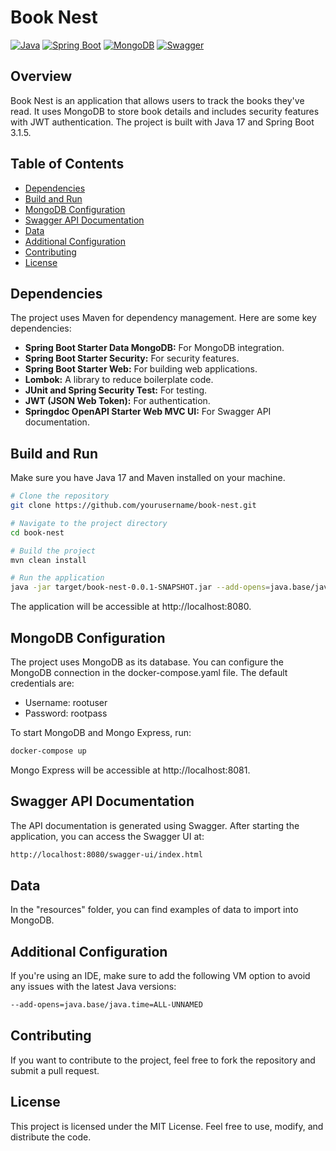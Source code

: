 # Book Nest

[![Java](https://img.shields.io/badge/Java-17-blue)](https://www.oracle.com/java/technologies/javase-downloads.html)
[![Spring Boot](https://img.shields.io/badge/Spring%20Boot-3.1.5-brightgreen)](https://spring.io/projects/spring-boot)
[![MongoDB](https://img.shields.io/badge/MongoDB-latest-brightgreen)](https://www.mongodb.com/)
[![Swagger](https://img.shields.io/badge/Swagger-2.2.0-orange)](https://springdoc.org/)

## Overview

Book Nest is an application that allows users to track the books they've read. It uses MongoDB to store book details and includes security features with JWT authentication. The project is built with Java 17 and Spring Boot 3.1.5.

## Table of Contents

- [Dependencies](#dependencies)
- [Build and Run](#build-and-run)
- [MongoDB Configuration](#mongodb-configuration)
- [Swagger API Documentation](#swagger-api-documentation)
- [Data](#data)
- [Additional Configuration](#additional-configuration)
- [Contributing](#contributing)
- [License](#license)

## Dependencies

The project uses Maven for dependency management. Here are some key dependencies:

- **Spring Boot Starter Data MongoDB:** For MongoDB integration.
- **Spring Boot Starter Security:** For security features.
- **Spring Boot Starter Web:** For building web applications.
- **Lombok:** A library to reduce boilerplate code.
- **JUnit and Spring Security Test:** For testing.
- **JWT (JSON Web Token):** For authentication.
- **Springdoc OpenAPI Starter Web MVC UI:** For Swagger API documentation.

## Build and Run

Make sure you have Java 17 and Maven installed on your machine.

```bash
# Clone the repository
git clone https://github.com/yourusername/book-nest.git

# Navigate to the project directory
cd book-nest

# Build the project
mvn clean install

# Run the application
java -jar target/book-nest-0.0.1-SNAPSHOT.jar --add-opens=java.base/java.time=ALL-UNNAMED
```

The application will be accessible at http://localhost:8080.

## MongoDB Configuration
The project uses MongoDB as its database. You can configure the MongoDB connection in the docker-compose.yaml file. The default credentials are:
- Username: rootuser
- Password: rootpass

To start MongoDB and Mongo Express, run:
```bash
docker-compose up
```
Mongo Express will be accessible at http://localhost:8081.

## Swagger API Documentation
The API documentation is generated using Swagger. After starting the application, you can access the Swagger UI at:
```bash
http://localhost:8080/swagger-ui/index.html
```

## Data
In the "resources" folder, you can find examples of data to import into MongoDB.

## Additional Configuration
If you're using an IDE, make sure to add the following VM option to avoid any issues with the latest Java versions:
```bash
--add-opens=java.base/java.time=ALL-UNNAMED
```

## Contributing
If you want to contribute to the project, feel free to fork the repository and submit a pull request.

## License
This project is licensed under the MIT License. Feel free to use, modify, and distribute the code.

